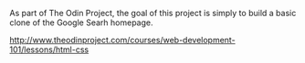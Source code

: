 As part of The Odin Project, the goal of this project is simply to build a basic clone of the Google Searh homepage. 

http://www.theodinproject.com/courses/web-development-101/lessons/html-css